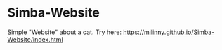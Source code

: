 # Simba-Website
Simple "Website" about a cat.
Try here:
https://milinny.github.io/Simba-Website/index.html
